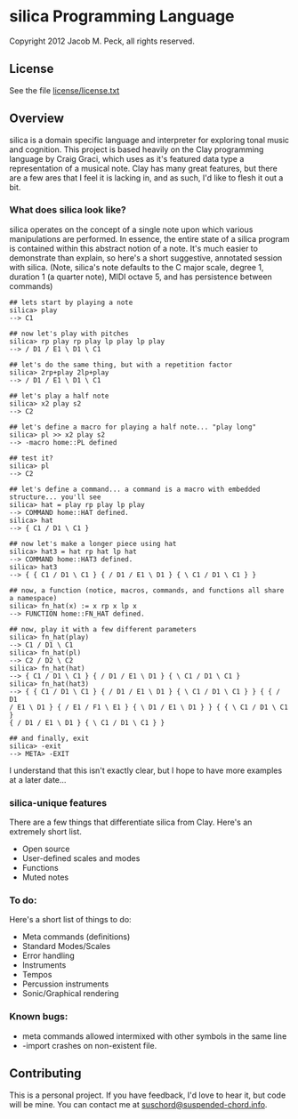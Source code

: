 # silica Programming Language
Copyright 2012 Jacob M. Peck, all rights reserved.

## License
See the file [license/license.txt](https://raw.github.com/gatesphere/silica/master/license/license.txt)

## Overview
silica is a domain specific language and interpreter for exploring tonal music and cognition.  This project is based heavily on the Clay programming language by Craig Graci, which uses as it's featured data type a representation of a musical note.  Clay has many great features, but there are a few ares that I feel it is lacking in, and as such, I'd like to flesh it out a bit.

### What does silica look like?
silica operates on the concept of a single note upon which various manipulations are performed.  In essence, the entire state of a silica program is contained within this abstract notion of a note.  It's much easier to demonstrate than explain, so here's a short suggestive, annotated session with silica.  (Note, silica's note defaults to the C major scale, degree 1, duration 1 (a quarter note), MIDI octave 5, and has persistence between commands)
    
    ## lets start by playing a note
    silica> play
    --> C1
    
    ## now let's play with pitches
    silica> rp play rp play lp play lp play
    --> / D1 / E1 \ D1 \ C1
    
    ## let's do the same thing, but with a repetition factor
    silica> 2rp+play 2lp+play
    --> / D1 / E1 \ D1 \ C1
    
    ## let's play a half note
    silica> x2 play s2
    --> C2
    
    ## let's define a macro for playing a half note... "play long"
    silica> pl >> x2 play s2
    --> -macro home::PL defined
    
    ## test it?
    silica> pl
    --> C2
    
    ## let's define a command... a command is a macro with embedded structure... you'll see
    silica> hat = play rp play lp play    
    --> COMMAND home::HAT defined.
    silica> hat
    --> { C1 / D1 \ C1 }
    
    ## now let's make a longer piece using hat
    silica> hat3 = hat rp hat lp hat
    --> COMMAND home::HAT3 defined.
    silica> hat3
    --> { { C1 / D1 \ C1 } { / D1 / E1 \ D1 } { \ C1 / D1 \ C1 } }
    
    ## now, a function (notice, macros, commands, and functions all share a namespace)
    silica> fn_hat(x) := x rp x lp x
    --> FUNCTION home::FN_HAT defined.
    
    ## now, play it with a few different parameters
    silica> fn_hat(play)
    --> C1 / D1 \ C1
    silica> fn_hat(pl)
    --> C2 / D2 \ C2
    silica> fn_hat(hat)
    --> { C1 / D1 \ C1 } { / D1 / E1 \ D1 } { \ C1 / D1 \ C1 }
    silica> fn_hat(hat3)
    --> { { C1 / D1 \ C1 } { / D1 / E1 \ D1 } { \ C1 / D1 \ C1 } } { { / D1 
    / E1 \ D1 } { / E1 / F1 \ E1 } { \ D1 / E1 \ D1 } } { { \ C1 / D1 \ C1 } 
    { / D1 / E1 \ D1 } { \ C1 / D1 \ C1 } }
    
    ## and finally, exit
    silica> -exit
    --> META> -EXIT
    
    
I understand that this isn't exactly clear, but I hope to have more examples at a later date...

### silica-unique features
There are a few things that differentiate silica from Clay.  Here's an extremely short list.

  * Open source
  * User-defined scales and modes
  * Functions
  * Muted notes

### To do:
Here's a short list of things to do:

  * Meta commands (definitions)
  * Standard Modes/Scales
  * Error handling
  * Instruments
  * Tempos
  * Percussion instruments
  * Sonic/Graphical rendering

### Known bugs:

  * meta commands allowed intermixed with other symbols in the same line
  * -import crashes on non-existent file.

## Contributing
This is a personal project.  If you have feedback, I'd love to hear it, but code will be mine.  You can contact me at [suschord@suspended-chord.info](mailto:suschord@suspended-chord.info).
